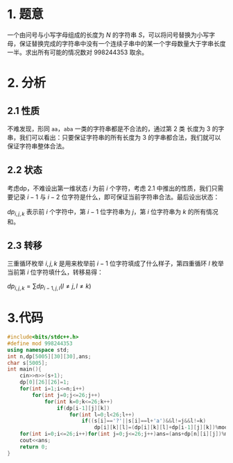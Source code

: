 #  1. 题意
 
 一个由问号与小写字母组成的长度为 $N$ 的字符串 $S$，可以将问号替换为小写字母，保证替换完成的字符串中没有一个连续子串中的某一个字母数量大于字串长度一半。求出所有可能的情况数对 $998244353$ 取余。
 
#  2. 分析
## 2.1 性质
不难发现，形同 `aa`，`aba` 一类的字符串都是不合法的，通过第 $2$ 类 长度为 $3$ 的字串，我们可以看出：只要保证字符串的所有长度为 $3$ 的字串都合法，我们就可以保证字符串整体合法。
## 2.2 状态
考虑dp，不难设出第一维状态 $i$ 为前 $i$ 个字符，考虑 $2.1$ 中推出的性质，我们只需要记录 $i-1$ 与 $i-2$ 位字符是什么，即可保证当前字符串合法。最后设出状态：

$dp_{i,j,k}$ 表示前 $i$ 个字符中，第 $i-1$ 位字符串为 $j$，第 $i$ 位字符串为 $k$ 的所有情况和。

## 2.3 转移
三重循环枚举 $i,j,k$ 是用来枚举前 $i-1$ 位字符填成了什么样子，第四重循环 $l$ 枚举当前第 $i$ 位字符填什么，转移易得：

$dp_{i,j,k}=\sum{dp_{i-1,j,l}}(l\ne j,l\ne k)$

# 3.代码

```cpp
#include<bits/stdc++.h>
#define mod 998244353
using namespace std;
int n,dp[5005][30][30],ans;
char s[5005];
int main(){
	cin>>n>>(s+1);
	dp[0][26][26]=1;
	for(int i=1;i<=n;i++)
		for(int j=0;j<=26;j++)
			for(int k=0;k<=26;k++)
				if(dp[i-1][j][k])
					for(int l=0;l<26;l++)
						if((s[i]=='?'||s[i]==l+'a')&&l!=j&&l!=k)
							dp[i][k][l]=(dp[i][k][l]+dp[i-1][j][k])%mod;
	for(int i=0;i<=26;i++)for(int j=0;j<=26;j++)ans=(ans+dp[n][i][j])%mod;
	cout<<ans;
	return 0;
}
```